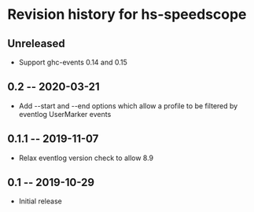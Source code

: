 # Revision history for hs-speedscope

## Unreleased

* Support ghc-events 0.14 and 0.15

## 0.2 -- 2020-03-21

* Add --start and --end options which allow a profile to be filtered by
  eventlog UserMarker events

## 0.1.1 -- 2019-11-07

* Relax eventlog version check to allow 8.9

## 0.1 -- 2019-10-29

* Initial release
